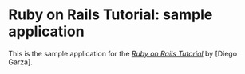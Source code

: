 # Ruby on Rails Tutorial: sample application

This is the sample application for
the [*Ruby on Rails Tutorial*](http://railstutorial.org/)
by [Diego Garza].